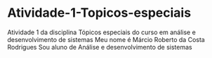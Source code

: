 # Atividade-1-Topicos-especiais
Atividade 1 da disciplina Tópicos especiais do curso em análise e desenvolvimento de sistemas
Meu nome é Márcio Roberto da Costa Rodrigues 
Sou aluno de Análise e desenvolvimento de sistemas
